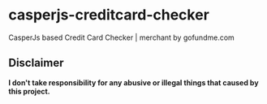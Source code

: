 # casperjs-creditcard-checker
CasperJs based Credit Card Checker | merchant by gofundme.com

## Disclaimer
**I don't take responsibility for any abusive or illegal things that caused by this project.**
